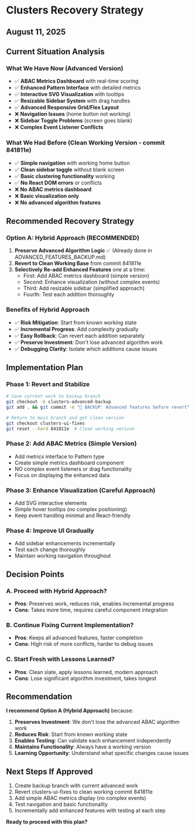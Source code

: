 # Clusters Recovery Strategy
## August 11, 2025

## Current Situation Analysis

### What We Have Now (Advanced Version)
- ✅ **ABAC Metrics Dashboard** with real-time scoring
- ✅ **Enhanced Pattern Interface** with detailed metrics
- ✅ **Interactive SVG Visualization** with tooltips
- ✅ **Resizable Sidebar System** with drag handles
- ✅ **Advanced Responsive Grid/Flex Layout**
- ❌ **Navigation Issues** (home button not working)
- ❌ **Sidebar Toggle Problems** (screen goes blank)
- ❌ **Complex Event Listener Conflicts**

### What We Had Before (Clean Working Version - commit 841811e)
- ✅ **Simple navigation** with working home button
- ✅ **Clean sidebar toggle** without blank screen
- ✅ **Basic clustering functionality** working
- ✅ **No React DOM errors** or conflicts
- ❌ **No ABAC metrics dashboard**
- ❌ **Basic visualization only**
- ❌ **No advanced algorithm features**

## Recommended Recovery Strategy

### Option A: Hybrid Approach (RECOMMENDED)
1. **Preserve Advanced Algorithm Logic** ✅ (Already done in ADVANCED_FEATURES_BACKUP.md)
2. **Revert to Clean Working Base** from commit 841811e
3. **Selectively Re-add Enhanced Features** one at a time:
   - First: Add ABAC metrics dashboard (simple version)
   - Second: Enhance visualization (without complex events)
   - Third: Add resizable sidebar (simplified approach)
   - Fourth: Test each addition thoroughly

### Benefits of Hybrid Approach
- ✅ **Risk Mitigation**: Start from known working state
- ✅ **Incremental Progress**: Add complexity gradually
- ✅ **Easy Rollback**: Can revert each addition separately
- ✅ **Preserve Investment**: Don't lose advanced algorithm work
- ✅ **Debugging Clarity**: Isolate which additions cause issues

## Implementation Plan

### Phase 1: Revert and Stabilize
```bash
# Save current work to backup branch
git checkout -b clusters-advanced-backup
git add . && git commit -m "💾 BACKUP: Advanced features before revert"

# Return to main branch and get clean version
git checkout clusters-ui-fixes
git reset --hard 841811e  # Clean working version
```

### Phase 2: Add ABAC Metrics (Simple Version)
- Add metrics interface to Pattern type
- Create simple metrics dashboard component
- NO complex event listeners or drag functionality
- Focus on displaying the enhanced data

### Phase 3: Enhance Visualization (Careful Approach)  
- Add SVG interactive elements
- Simple hover tooltips (no complex positioning)
- Keep event handling minimal and React-friendly

### Phase 4: Improve UI Gradually
- Add sidebar enhancements incrementally
- Test each change thoroughly
- Maintain working navigation throughout

## Decision Points

### A. Proceed with Hybrid Approach?
- **Pros**: Preserves work, reduces risk, enables incremental progress
- **Cons**: Takes more time, requires careful component integration

### B. Continue Fixing Current Implementation?
- **Pros**: Keeps all advanced features, faster completion
- **Cons**: High risk of more conflicts, harder to debug issues

### C. Start Fresh with Lessons Learned?
- **Pros**: Clean slate, apply lessons learned, modern approach
- **Cons**: Lose significant algorithm investment, takes longest

## Recommendation

**I recommend Option A (Hybrid Approach)** because:

1. **Preserves Investment**: We don't lose the advanced ABAC algorithm work
2. **Reduces Risk**: Start from known working state  
3. **Enables Testing**: Can validate each enhancement independently
4. **Maintains Functionality**: Always have a working version
5. **Learning Opportunity**: Understand what specific changes cause issues

## Next Steps If Approved

1. Create backup branch with current advanced work
2. Revert clusters-ui-fixes to clean working commit 841811e
3. Add simple ABAC metrics display (no complex events)
4. Test navigation and basic functionality
5. Incrementally add enhanced features with testing at each step

**Ready to proceed with this plan?**
